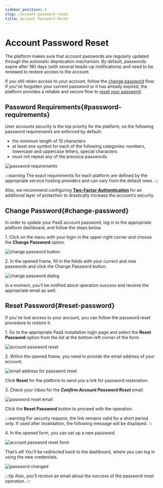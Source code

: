 ```yaml
---
sidebar_position: 4
slug: /account-password-reset
title: Account Password Reset
---
```

# Account Password Reset

The platform makes sure that account passwords are regularly updated through the automatic deprecation mechanism. By default, passwords expire after 180 days (with several heads-up notifications) and need to be renewed to restore access to the account.

If you still retain access to your account, follow the [change password](https://docs.dewacloud.com/docs/#change-password) flow. If you’ve forgotten your current password or it has already expired, the platform provides a reliable and secure flow to [reset your password](https://docs.dewacloud.com/docs/#reset-password).

## Password Requirements{#password-requirements}

User accounts security is the top priority for the platform, so the following password requirements are enforced by default:

  * the minimum length of 10 characters
  * at least one symbol for each of the following categories: numbers, lowercase and uppercase letters, special characters
  * must not repeat any of the previous passwords

![password requirements](#)

:::warning
The exact requirements for each platform are defined by the appropriate service hosting providers and can vary from the default ones.
:::

Also, we recommend configuring **[Two-Factor Authentication](https://docs.dewacloud.com/docs/two-factor-authentication/)** for an additional layer of protection to drastically increase the account’s security.

## Change Password{#change-password}

In order to update your PaaS account password, log in to the appropriate platform dashboard, and follow the steps below.

1\. Click on the menu with your login in the upper-right corner and choose the **Change Password** option.

![change password button](#)

2\. In the opened frame, fill in the fields with your current and new passwords and click the Change Password button.

![change password dialog](#)

In a moment, you’ll be notified about operation success and receive the appropriate email as well.

## Reset Password{#reset-password}

If you’ve lost access to your account, you can follow the password reset procedure to restore it.

1\. Go to the appropriate PaaS installation login page and select the **Reset Password** option from the list at the bottom-left corner of the form.

![account password reset](#)

2\. Within the opened frame, you need to provide the email address of your account.

![email address for password reset](#)

Click **Reset** for the platform to send you a link for password restoration.

3\. Check your inbox for the _**Confirm Account Password Reset**_ email.

![password reset email](#)

Click the **Reset Password** button to proceed with the operation.

:::warning
For security reasons, the link remains valid for a short period only. If used after invalidation, the following message will be displayed.
:::

4\. In the opened form, you can set up a new password.

![account password reset form](#)

That’s all! You’ll be redirected back to the dashboard, where you can log in using the new credentials.

![password changed](#)

:::tip
Also, you’ll receive an email about the success of the password reset operation.
:::
